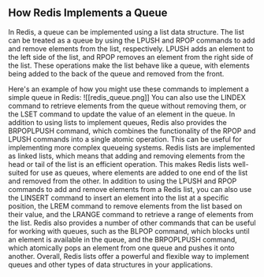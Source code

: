 ## How Redis Implements a Queue 
In Redis, a queue can be implemented using a list data structure. The list can be treated as a queue by using the LPUSH and RPOP commands to add and remove elements from the list, respectively. LPUSH adds an element to the left side of the list, and RPOP removes an element from the right side of the list. These operations make the list behave like a queue, with elements being added to the back of the queue and removed from the front.

Here's an example of how you might use these commands to implement a simple queue in Redis:
![[redis_queue.png]]
You can also use the LINDEX command to retrieve elements from the queue without removing them, or the LSET command to update the value of an element in the queue. In addition to using lists to implement queues, Redis also provides the BRPOPLPUSH command, which combines the functionality of the RPOP and LPUSH commands into a single atomic operation. This can be useful for implementing more complex queueing systems. Redis lists are implemented as linked lists, which means that adding and removing elements from the head or tail of the list is an efficient operation. This makes Redis lists well-suited for use as queues, where elements are added to one end of the list and removed from the other. In addition to using the LPUSH and RPOP commands to add and remove elements from a Redis list, you can also use the LINSERT command to insert an element into the list at a specific position, the LREM command to remove elements from the list based on their value, and the LRANGE command to retrieve a range of elements from the list. Redis also provides a number of other commands that can be useful for working with queues, such as the BLPOP command, which blocks until an element is available in the queue, and the BRPOPLPUSH command, which atomically pops an element from one queue and pushes it onto another. Overall, Redis lists offer a powerful and flexible way to implement queues and other types of data structures in your applications.